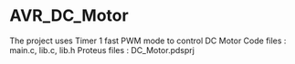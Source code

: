 # AVR_DC_Motor
The project uses Timer 1 fast PWM mode to control DC Motor
Code files : main.c, lib.c, lib.h
Proteus files : DC_Motor.pdsprj
